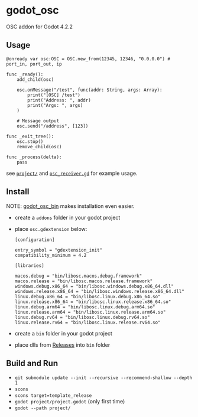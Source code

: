 # godot_osc

OSC addon for Godot 4.2.2

## Usage

```gdscript
@onready var osc:OSC = OSC.new_from(12345, 12346, "0.0.0.0") # port_in, port_out, ip

func _ready():
	add_child(osc)

	osc.onMessage("/test", func(addr: String, args: Array):
		print("[OSC] /test")
		print("Address: ", addr)
		print("Args: ", args)
	)

	# Message output
	osc.send("/address", [123])

func _exit_tree():
	osc.stop()
	remove_child(osc)

func _process(delta):
	pass
```

see [`project/`](project) and [`osc_receiver.gd`](project/osc_receiver.gd) for example usage.

## Install

NOTE: [godot_osc_bin](https://github.com/funatsufumiya/godot_osc_bin) makes installation even easier.

- create a `addons` folder in your godot project
- place `osc.gdextension` below:

    ```text
    [configuration]

    entry_symbol = "gdextension_init"
    compatibility_minimum = 4.2

    [libraries]

    macos.debug = "bin/libosc.macos.debug.framework"
    macos.release = "bin/libosc.macos.release.framework"
    windows.debug.x86_64 = "bin/libosc.windows.debug.x86_64.dll"
    windows.release.x86_64 = "bin/libosc.windows.release.x86_64.dll"
    linux.debug.x86_64 = "bin/libosc.linux.debug.x86_64.so"
    linux.release.x86_64 = "bin/libosc.linux.release.x86_64.so"
    linux.debug.arm64 = "bin/libosc.linux.debug.arm64.so"
    linux.release.arm64 = "bin/libosc.linux.release.arm64.so"
    linux.debug.rv64 = "bin/libosc.linux.debug.rv64.so"
    linux.release.rv64 = "bin/libosc.linux.release.rv64.so"
    ```

- create a `bin` folder in your godot project
- place dlls from [Releases](releases) into `bin` folder

## Build and Run

- `git submodule update --init --recursive --recommend-shallow --depth 1`
- `scons`
- `scons target=template_release`
- `godot project/project.godot` (only first time)
- `godot --path project/`
